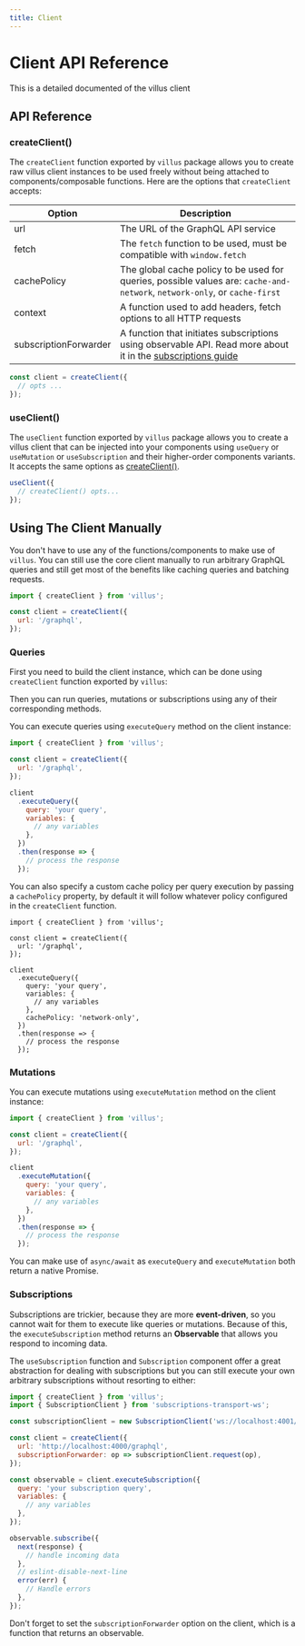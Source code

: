 ```yaml
---
title: Client
---
```


# Client API Reference

This is a detailed documented of the villus client

## API Reference

### createClient()

The `createClient` function exported by `villus` package allows you to create raw villus client instances to be used freely without being attached to components/composable functions. Here are the options that `createClient` accepts:

| Option                | Description                                                                                                                           |
| --------------------- | ------------------------------------------------------------------------------------------------------------------------------------- |
| url                   | The URL of the GraphQL API service                                                                                                    |
| fetch                 | The `fetch` function to be used, must be compatible with `window.fetch`                                                               |
| cachePolicy           | The global cache policy to be used for queries, possible values are: `cache-and-network`, `network-only`, or `cache-first`            |
| context               | A function used to add headers, fetch options to all HTTP requests                                                                    |
| subscriptionForwarder | A function that initiates subscriptions using observable API. Read more about it in the [subscriptions guide](../guide/subscriptions) |

```js
const client = createClient({
  // opts ...
});
```

### useClient()

The `useClient` function exported by `villus` package allows you to create a villus client that can be injected into your components using `useQuery` or `useMutation` or `useSubscription` and their higher-order components variants. It accepts the same options as [createClient()](#createclient).

```js
useClient({
  // createClient() opts...
});
```

## Using The Client Manually

You don't have to use any of the functions/components to make use of `villus`. You can still use the core client manually to run arbitrary GraphQL queries and still get most of the benefits like caching queries and batching requests.

```js
import { createClient } from 'villus';

const client = createClient({
  url: '/graphql',
});
```

### Queries

First you need to build the client instance, which can be done using `createClient` function exported by `villus`:

Then you can run queries, mutations or subscriptions using any of their corresponding methods.

You can execute queries using `executeQuery` method on the client instance:

```js
import { createClient } from 'villus';

const client = createClient({
  url: '/graphql',
});

client
  .executeQuery({
    query: 'your query',
    variables: {
      // any variables
    },
  })
  .then(response => {
    // process the response
  });
```

You can also specify a custom cache policy per query execution by passing a `cachePolicy` property, by default it will follow whatever policy configured in the `createClient` function.

```js{13}
import { createClient } from 'villus';

const client = createClient({
  url: '/graphql',
});

client
  .executeQuery({
    query: 'your query',
    variables: {
      // any variables
    },
    cachePolicy: 'network-only',
  })
  .then(response => {
    // process the response
  });
```

### Mutations

You can execute mutations using `executeMutation` method on the client instance:

```js
import { createClient } from 'villus';

const client = createClient({
  url: '/graphql',
});

client
  .executeMutation({
    query: 'your query',
    variables: {
      // any variables
    },
  })
  .then(response => {
    // process the response
  });
```

<doc-tip>

You can make use of `async/await` as `executeQuery` and `executeMutation` both return a native Promise.

</doc-tip>

### Subscriptions

Subscriptions are trickier, because they are more **event-driven**, so you cannot wait for them to execute like queries or mutations. Because of this, the `executeSubscription` method returns an **Observable** that allows you respond to incoming data.

The `useSubscription` function and `Subscription` component offer a great abstraction for dealing with subscriptions but you can still execute your own arbitrary subscriptions without resorting to either:

```js
import { createClient } from 'villus';
import { SubscriptionClient } from 'subscriptions-transport-ws';

const subscriptionClient = new SubscriptionClient('ws://localhost:4001/graphql', {});

const client = createClient({
  url: 'http://localhost:4000/graphql',
  subscriptionForwarder: op => subscriptionClient.request(op),
});

const observable = client.executeSubscription({
  query: 'your subscription query',
  variables: {
    // any variables
  },
});

observable.subscribe({
  next(response) {
    // handle incoming data
  },
  // eslint-disable-next-line
  error(err) {
    // Handle errors
  },
});
```

<doc-tip>

Don't forget to set the `subscriptionForwarder` option on the client, which is a function that returns an observable.

</doc-tip>
